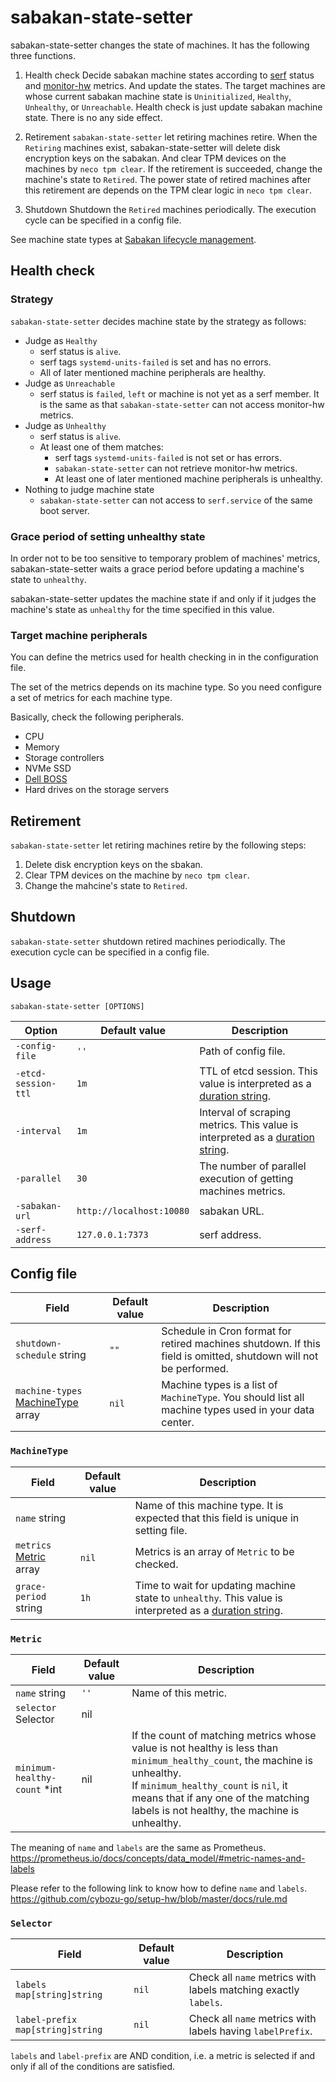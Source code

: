 sabakan-state-setter
====================

sabakan-state-setter changes the state of machines. It has the following three functions.

1. Health check
    Decide sabakan machine states according to [serf][] status and [monitor-hw][] metrics. And update the states.
    The target machines are whose current sabakan machine state is `Uninitialized`, `Healthy`, `Unhealthy`, or `Unreachable`.
    Health check is just update sabakan machine state. There is no any side effect.

2. Retirement
    `sabakan-state-setter` let retiring machines retire.
    When the `Retiring` machines exist, sabakan-state-setter will delete disk encryption keys on the sabakan.
    And clear TPM devices on the machines by `neco tpm clear`.
    If the retirement is succeeded, change the machine's state to `Retired`.
    The power state of retired machines after this retirement are depends on the TPM clear logic in `neco tpm clear`.

3. Shutdown
    Shutdown the `Retired` machines periodically.
    The execution cycle can be specified in a config file.

See machine state types at [Sabakan lifecycle management](https://github.com/cybozu-go/sabakan/blob/master/docs/lifecycle.md).

Health check
------------

### Strategy

`sabakan-state-setter` decides machine state by the strategy as follows:

- Judge as `Healthy`
  - serf status is `alive`.
  - serf tags `systemd-units-failed` is set and has no errors.
  - All of later mentioned machine peripherals are healthy.
- Judge as `Unreachable`
  - serf status is `failed`, `left` or machine is not yet as a serf member. It is the same as that `sabakan-state-setter` can not access monitor-hw metrics.
- Judge as `Unhealthy`
  - serf status is `alive`.
  - At least one of them matches:
    - serf tags `systemd-units-failed` is not set or has errors.
    - `sabakan-state-setter` can not retrieve monitor-hw metrics.
    - At least one of later mentioned machine peripherals is unhealthy.
- Nothing to judge machine state
  - `sabakan-state-setter` can not access to `serf.service` of the same boot server.
  
### Grace period of setting unhealthy state

In order not to be too sensitive to temporary problem of machines' metrics,
sabakan-state-setter waits a grace period before updating a machine's state to `unhealthy`.

sabakan-state-setter updates the machine state
if and only if it judges the machine's state as `unhealthy` for the time specified in this value. 

### Target machine peripherals

You can define the metrics used for health checking in in the configuration file.

The set of the metrics depends on its machine type. So you need configure a set of metrics for each machine type.

Basically, check the following peripherals.

- CPU
- Memory
- Storage controllers
- NVMe SSD
- [Dell BOSS][]
- Hard drives on the storage servers

Retirement
----------

`sabakan-state-setter` let retiring machines retire by the following steps:

1. Delete disk encryption keys on the sbakan.
2. Clear TPM devices on the machine by `neco tpm clear`.
3. Change the mahcine's state to `Retired`.

Shutdown
--------

`sabakan-state-setter` shutdown retired machines periodically.
The execution cycle can be specified in a config file.

Usage
-----

```console
sabakan-state-setter [OPTIONS]
```

| Option              | Default value            | Description                                                                       |
| ------------------- | ------------------------ | --------------------------------------------------------------------------------- |
| `-config-file`      | `''`                     | Path of config file.                                                              |
| `-etcd-session-ttl` | `1m`                     | TTL of etcd session. This value is interpreted as a [duration string][].          |
| `-interval`         | `1m`                     | Interval of scraping metrics. This value is interpreted as a [duration string][]. |
| `-parallel`         | `30`                     | The number of parallel execution of getting machines metrics.                     |
| `-sabakan-url`      | `http://localhost:10080` | sabakan URL.                                                                      |
| `-serf-address`     | `127.0.0.1:7373`         | serf address.                                                                     |

Config file
-----------

| Field                                             | Default value | Description                                                                                                      |
| ------------------------------------------------- | ------------- | ---------------------------------------------------------------------------------------------------------------- |
| `shutdown-schedule` string                        | `""`          | Schedule in Cron format for retired machines shutdown. If this field is omitted, shutdown will not be performed. |
| `machine-types` [MachineType](#MachineType) array | `nil`         | Machine types is a list of `MachineType`. You should list all machine types used in your data center.            |

### `MachineType`

| Field                             | Default value | Description                                                                                                 |
| --------------------------------- | ------------- | ----------------------------------------------------------------------------------------------------------- |
| `name` string                     |               | Name of this machine type. It is expected that this field is unique in setting file.                        |
| `metrics` [Metric](#Metric) array | `nil`         | Metrics is an array of `Metric` to be checked.                                                              |
| `grace-period` string             | `1h`          | Time to wait for updating machine state to `unhealthy`. This value is interpreted as a [duration string][]. |

### `Metric`

| Field                        | Default value | Description                                                                                                                                                                                                                                                    |
| ---------------------------- | ------------- | -------------------------------------------------------------------------------------------------------------------------------------------------------------------------------------------------------------------------------------------------------------- |
| `name` string                | `''`          | Name of this metric.                                                                                                                                                                                                                                           |
| `selector` Selector          | nil           |                                                                                                                                                                                                                                                                |
| `minimum-healthy-count` *int | nil           | If the count of matching metrics whose value is not healthy is less than `minimum_healthy_count`, the machine is unhealthy.<br/>If `minimum_healthy_count` is `nil`, it means that if any one of the matching labels is not healthy, the machine is unhealthy. |

The meaning of `name` and `labels` are the same as Prometheus.
https://prometheus.io/docs/concepts/data_model/#metric-names-and-labels

Please refer to the following link to know how to define `name` and `labels`.
https://github.com/cybozu-go/setup-hw/blob/master/docs/rule.md

### `Selector`

| Field                              | Default value | Description                                                     |
| ---------------------------------- | ------------- | --------------------------------------------------------------- |
| `labels` `map[string]string`       | `nil`         | Check all `name` metrics with labels matching exactly `labels`. |
| `label-prefix` `map[string]string` | `nil`         | Check all `name` metrics with labels having `labelPrefix`.      |

`labels` and `label-prefix` are AND condition,
i.e. a metric is selected if and only if all of the conditions are satisfied.


[Dell BOSS]: https://i.dell.com/sites/doccontent/shared-content/data-sheets/en/Documents/Dell-PowerEdge-Boot-Optimized-Storage-Solution.pdf
[duration string]: https://golang.org/pkg/time/#ParseDuration
[monitor-hw]: https://github.com/cybozu-go/setup-hw/blob/master/docs/monitor-hw.md
[serf]: https://www.serf.io/
